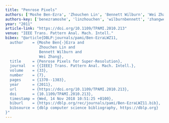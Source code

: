 ```yaml
---
title: "Penrose Pixels"
authors: ['Moshe Ben-Ezra', 'Zhouchen Lin', 'Bennett Wilburn', 'Wei Zhang 0010']
authors-key: ['benezramoshe', 'linzhouchen', 'wilburnbennett', 'zhangwei']
year: "2011"
article-link: "https://doi.org/10.1109/TPAMI.2010.213"
venue: "IEEE Trans. Pattern Anal. Mach. Intell."
bibex: "@article{DBLP:journals/pami/Ben-EzraLWZ11,
  author    = {Moshe Ben{-}Ezra and
               Zhouchen Lin and
               Bennett Wilburn and
               Wei Zhang},
  title     = {Penrose Pixels for Super-Resolution},
  journal   = {{IEEE} Trans. Pattern Anal. Mach. Intell.},
  volume    = {33},
  number    = {7},
  pages     = {1370--1383},
  year      = {2011},
  url       = {https://doi.org/10.1109/TPAMI.2010.213},
  doi       = {10.1109/TPAMI.2010.213},
  timestamp = {Wed, 14 Nov 2018 10:51:25 +0100},
  biburl    = {https://dblp.org/rec/journals/pami/Ben-EzraLWZ11.bib},
  bibsource = {dblp computer science bibliography, https://dblp.org}
}"
---
```

